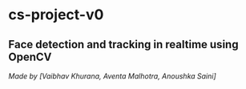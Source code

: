 # cs-project-v0
## Face detection and tracking in realtime using OpenCV
*Made by [Vaibhav Khurana, Aventa Malhotra, Anoushka Saini]*

